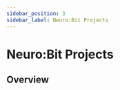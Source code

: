 ```yaml
---
sidebar_position: 3
sidebar_label: Neuro:Bit Projects
---
```


# Neuro:Bit Projects #

## Overview ##





